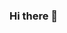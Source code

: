 ### Hi there 👋

<!--
**electr-OP/elEctr-OP** is a ✨ _special_ ✨ repository because its `README.md` (this file) appears on your GitHub profile.

Here are some ideas to get you started:

- 🔭 I’m currently working on Django, Python, Vuejs, Javascript, Selenium, UIPath, Web3
- 🌱 I’m currently learning Microsoft Azure AI Implementation, Dart/Flutter, Solidity
- 👯 I’m looking to collaborate on 
- 🤔 I’m looking for help with ...
- 💬 Ask me about Python, Web3, Web Scraping, data formatting
- 📫 How to reach me: daelectropel@gmail.com, https://www.linkedin.com/in/opeyemi-ajala-a944b615b/
- 😄 Pronouns: ...
- ⚡ Fun fact: I'm an Early Bird
-->
